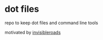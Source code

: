 # dot files

repo to keep dot files and command line tools

motivated by [invisibleroads](https://github.com/invisibleroads/scripts)
